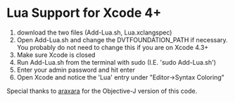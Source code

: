 # Lua Support for Xcode 4+ #
1. download the two files (Add-Lua.sh, Lua.xclangspec)
2. Open Add-Lua.sh and change the DVTFOUNDATION_PATH if necessary.  You probably do not need to change this if you are on Xcode 4.3+
3. Make sure Xcode is closed
4. Run Add-Lua.sh from the terminal with sudo (I.E. 'sudo Add-Lua.sh')
5. Enter your admin password and hit enter
6. Open Xcode and notice the 'Lua' entry under "Editor->Syntax Coloring"


Special thanks to [araxara](https://github.com/araxara) for the Objective-J version of this code.
